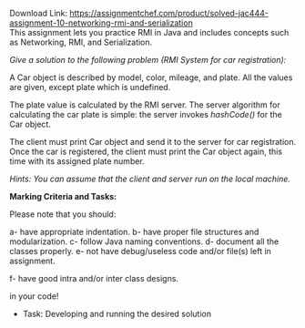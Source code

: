 Download Link: https://assignmentchef.com/product/solved-jac444-assignment-10-networking-rmi-and-serialization
<br>
This assignment lets you practice RMI in Java and includes concepts such as Networking, RMI, and Serialization.

<em>Give a solution to the following problem (RMI System for car registration): </em>

A Car object is described by model, color, mileage, and plate. All the values are given, except plate which is undefined.

The plate value is calculated by the RMI server. The server algorithm for calculating the car plate is simple: the server invokes <em>hashCode()</em> for the Car object.

The client must print Car object and send it to the server for car registration. Once the car is registered, the client must print the Car object again, this time with its assigned plate number.

<em>Hints: You can assume that the client and server run on the local machine.</em>

<strong> </strong><strong>Marking Criteria and Tasks:</strong>

Please note that you should:

a- have appropriate indentation. b- have proper file structures and modularization. c- follow Java naming conventions. d- document all the classes properly. e- not have debug/useless code and/or file(s) left in assignment.

f- have good intra and/or inter class designs.

in your code!

<ul>

 <li>Task: Developing and running the desired solution</li>

</ul>


